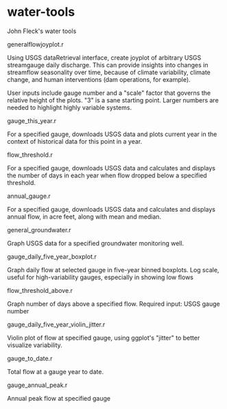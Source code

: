 # water-tools
John Fleck's water tools

generalflowjoyplot.r

Using USGS dataRetrieval interface, create joyplot of arbitrary USGS streamgauge daily discharge. This can provide insights into changes in streamflow seasonality over time, because of climate variability, climate change, and human interventions (dam operations, for example).

User inputs include gauge number and a "scale" factor that governs the relative height of the plots. "3" is a sane starting point. Larger numbers are needed to highlight highly variable systems.

gauge_this_year.r

For a specified gauge, downloads USGS data and plots current year in the context of historical data for this point in a year.

flow_threshold.r

For a specified gauge, downloads USGS data and calculates and displays the number of days in each year when flow dropped below a specified threshold.

annual_gauge.r

For a specified gauge, downloads USGS data and calculates and displays annual flow, in acre feet, along with mean and median.

general_groundwater.r

Graph USGS data for a specified groundwater monitoring well.

gauge_daily_five_year_boxplot.r

Graph daily flow at selected gauge in five-year binned boxplots. Log scale, useful for high-variability gauges, especially in showing low flows

flow_threshold_above.r

Graph number of days above a specified flow. Required input: USGS gauge number

gauge_daily_five_year_violin_jitter.r

Violin plot of flow at specified gauge, using ggplot's "jitter" to better visualize variability.

gauge_to_date.r

Total flow at a gauge year to date.

gauge_annual_peak.r

Annual peak flow at specified gauge
